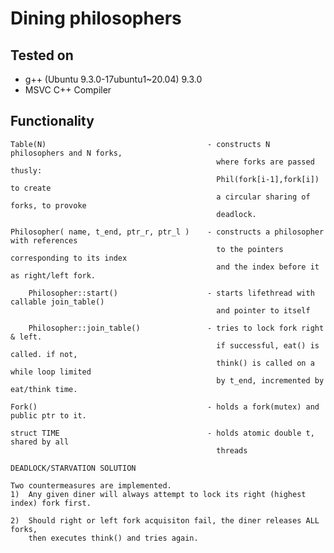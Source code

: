 # Dining philosophers

## Tested on
* g++ (Ubuntu 9.3.0-17ubuntu1~20.04) 9.3.0
* MSVC C++ Compiler

## Functionality
    Table(N)                                    - constructs N philosophers and N forks,
                                                  where forks are passed thusly:
                                                  Phil(fork[i-1],fork[i]) to create
                                                  a circular sharing of forks, to provoke
                                                  deadlock.

    Philosopher( name, t_end, ptr_r, ptr_l )    - constructs a philosopher with references
                                                  to the pointers corresponding to its index 
                                                  and the index before it as right/left fork.

        Philosopher::start()                    - starts lifethread with callable join_table() 
                                                  and pointer to itself

        Philosopher::join_table()               - tries to lock fork right & left.
                                                  if successful, eat() is called. if not,
                                                  think() is called on a while loop limited
                                                  by t_end, incremented by eat/think time.

    Fork()                                      - holds a fork(mutex) and public ptr to it.

    struct TIME                                 - holds atomic double t, shared by all
                                                  threads

    DEADLOCK/STARVATION SOLUTION

    Two countermeasures are implemented.
    1)  Any given diner will always attempt to lock its right (highest index) fork first.
    
    2)  Should right or left fork acquisiton fail, the diner releases ALL forks,
        then executes think() and tries again.

